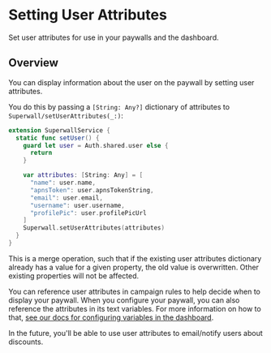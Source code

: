 # Setting User Attributes

Set user attributes for use in your paywalls and the dashboard.

## Overview

You can display information about the user on the paywall by setting user attributes.

You do this by passing a `[String: Any?]` dictionary of attributes to ``Superwall/setUserAttributes(_:)``:

```swift
extension SuperwallService {
  static func setUser() {
    guard let user = Auth.shared.user else {
      return
    }

    var attributes: [String: Any] = [
      "name": user.name,
      "apnsToken": user.apnsTokenString,
      "email": user.email,
      "username": user.username,
      "profilePic": user.profilePicUrl
    ]
    Superwall.setUserAttributes(attributes)
  }
}
```

This is a merge operation, such that if the existing user attributes dictionary already has a value for a given property, the old value is overwritten. Other existing properties will not be affected.

You can reference user attributes in campaign rules to help decide when to display your paywall. When you configure your paywall, you can also reference the attributes in its text variables. For more information on how to that, [see our docs for configuring variables in the dashboard](https://docs.superwall.com/docs/configuring-a-paywall#configuring-variables).

In the future, you'll be able to use user attributes to email/notify users about discounts.
